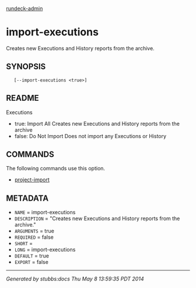 [rundeck-admin](../../index.html)

# import-executions

Creates new Executions and History reports from the archive.

## SYNOPSIS

       [--import-executions <true>]

## README

Executions

* true:  Import All Creates new Executions and History reports from the archive
* false: Do Not Import Does not import any Executions or History

## COMMANDS

The following commands use this option.

* [project-import](../../commands/project-import/index.html)

## METADATA

* `NAME` = import-executions
* `DESCRIPTION` = "Creates new Executions and History reports from the archive."
* `ARGUMENTS` = true
* `REQUIRED` = false
* `SHORT` = 
* `LONG` = import-executions
* `DEFAULT` = true
* `EXPORT` = false

----

*Generated by stubbs:docs Thu May  8 13:59:35 PDT 2014*

